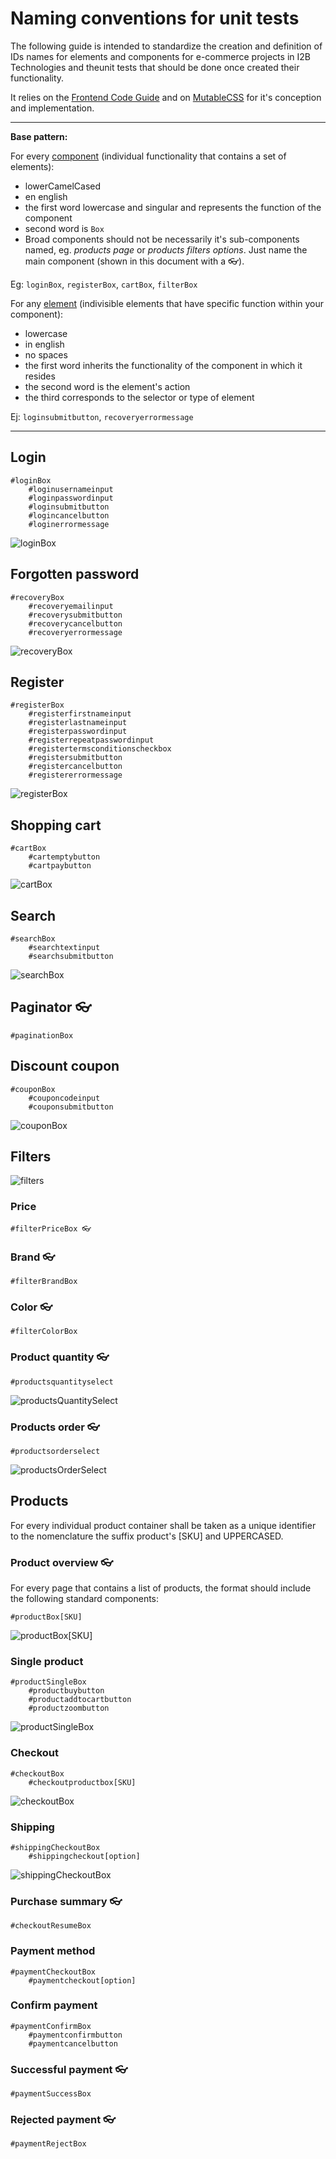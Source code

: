 Naming conventions for unit tests
=====


The following guide is intended to standardize the creation and definition of IDs names for elements and components for e-commerce projects in I2B Technologies and  theunit tests that should be done once created their functionality. 

It relies on the [Frontend Code Guide](frontend-guide_EN.md) and on [MutableCSS](mutable-css_EN.md) for it's conception and implementation.

---

**Base pattern:** 

For every [component](mutable-css_EN.md#components) (individual functionality that contains a set of elements):
- lowerCamelCased
- en english
- the first word lowercase and singular and represents the function of the component
- second word is `Box`
- Broad components should not be necessarily it's sub-components named, eg. *products page* or *products filters options*. Just name the main component (shown in this document with a 👓).

Eg: `loginBox`, `registerBox`, `cartBox`, `filterBox`

For any [element](mutable-css_EN.md#elements) (indivisible elements that have specific function within your component):
- lowercase
- in english
- no spaces
- the first word inherits the functionality of the component in which it resides
- the second word is the element's action
- the third corresponds to the selector or type of element

Ej: `loginsubmitbutton`, `recoveryerrormessage`

---

## Login
```
#loginBox
    #loginusernameinput
    #loginpasswordinput
    #loginsubmitbutton
    #logincancelbutton
    #loginerrormessage
```

![loginBox](https://raw.githubusercontent.com/I2BTech/MutableCSS/master/images/loginBox.png)

## Forgotten password
```
#recoveryBox
    #recoveryemailinput
    #recoverysubmitbutton
    #recoverycancelbutton
    #recoveryerrormessage
```

![recoveryBox](https://raw.githubusercontent.com/I2BTech/MutableCSS/master/images/recoveryBox.png)

## Register
```
#registerBox
    #registerfirstnameinput
    #registerlastnameinput
    #registerpasswordinput
    #registerrepeatpasswordinput
    #registertermsconditionscheckbox
    #registersubmitbutton
    #registercancelbutton
    #registererrormessage
```

![registerBox](https://raw.githubusercontent.com/I2BTech/MutableCSS/master/images/registerBox.png)

## Shopping cart

```
#cartBox
    #cartemptybutton
    #cartpaybutton
```

![cartBox](https://raw.githubusercontent.com/I2BTech/MutableCSS/master/images/cartBox.png)

## Search
```
#searchBox
    #searchtextinput
    #searchsubmitbutton
```

![searchBox](https://raw.githubusercontent.com/I2BTech/MutableCSS/master/images/searchBox.png)

## Paginator 👓
```
#paginationBox
```

## Discount coupon
```
#couponBox
    #couponcodeinput
    #couponsubmitbutton
```

![couponBox](https://raw.githubusercontent.com/I2BTech/MutableCSS/master/images/couponBox.png)

## Filters

![filters](https://raw.githubusercontent.com/I2BTech/MutableCSS/master/images/filters.png)

### Price
```
#filterPriceBox 👓
```

### Brand 👓
```
#filterBrandBox
```

### Color 👓
```
#filterColorBox
```

### Product quantity 👓
```
#productsquantityselect
```

![productsQuantitySelect](https://raw.githubusercontent.com/I2BTech/MutableCSS/master/images/productsQuantitySelect.png)

### Products order 👓
```
#productsorderselect
```

![productsOrderSelect](https://raw.githubusercontent.com/I2BTech/MutableCSS/master/images/productsOrderSelect.png)

## Products

For every individual product container shall be taken as a unique identifier to the nomenclature the suffix product's [SKU] and UPPERCASED.

### Product overview 👓

For every page that contains a list of products, the format should include the following standard components:

```
#productBox[SKU]
```

![productBox[SKU]](https://raw.githubusercontent.com/I2BTech/MutableCSS/master/images/productBox[SKU].png)

### Single product

```
#productSingleBox
    #productbuybutton
    #productaddtocartbutton
    #productzoombutton
```

![productSingleBox](https://raw.githubusercontent.com/I2BTech/MutableCSS/master/images/productSingleBox.png)

### Checkout

```
#checkoutBox
    #checkoutproductbox[SKU]
```

![checkoutBox](https://raw.githubusercontent.com/I2BTech/MutableCSS/master/images/checkoutBox.png)

### Shipping

```
#shippingCheckoutBox
    #shippingcheckout[option]
```

![shippingCheckoutBox](https://raw.githubusercontent.com/I2BTech/MutableCSS/master/images/shippingCheckoutBox.png)

### Purchase summary 👓

```
#checkoutResumeBox
```

### Payment method

```
#paymentCheckoutBox
	#paymentcheckout[option]
```

### Confirm payment

```
#paymentConfirmBox
	#paymentconfirmbutton
	#paymentcancelbutton
```

### Successful payment 👓

```
#paymentSuccessBox
```

### Rejected payment 👓

```
#paymentRejectBox
```
